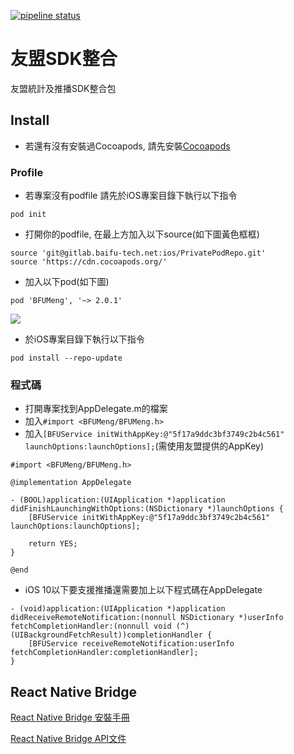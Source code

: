 
[![pipeline status](https://gitlab.baifu-tech.net/ios/BFUMeng/badges/master/pipeline.svg)](https://gitlab.baifu-tech.net/ios/BFUMeng/commits/master)

# 友盟SDK整合

友盟統計及推播SDK整合包

## Install

- 若還有沒有安裝過Cocoapods, 請先安裝[Cocoapods](https://cocoapods.org/)

### Profile

- 若專案沒有podfile 請先於iOS專案目錄下執行以下指令

```
pod init
```

- 打開你的podfile, 在最上方加入以下source(如下圖黃色框框)

```
source 'git@gitlab.baifu-tech.net:ios/PrivatePodRepo.git'
source 'https://cdn.cocoapods.org/'
```

- 加入以下pod(如下圖)

```
pod 'BFUMeng', '~> 2.0.1'
```

![](Images/Podfile.png)

- 於iOS專案目錄下執行以下指令

```
pod install --repo-update
```

### 程式碼

- 打開專案找到AppDelegate.m的檔案
- 加入`#import <BFUMeng/BFUMeng.h>`
- 加入`[BFUService initWithAppKey:@"5f17a9ddc3bf3749c2b4c561" launchOptions:launchOptions];`(需使用友盟提供的AppKey)

```objc
#import <BFUMeng/BFUMeng.h>

@implementation AppDelegate

- (BOOL)application:(UIApplication *)application didFinishLaunchingWithOptions:(NSDictionary *)launchOptions {
    [BFUService initWithAppKey:@"5f17a9ddc3bf3749c2b4c561" launchOptions:launchOptions];
    
    return YES;
}

@end
```

- iOS 10以下要支援推播還需要加上以下程式碼在AppDelegate

```
- (void)application:(UIApplication *)application didReceiveRemoteNotification:(nonnull NSDictionary *)userInfo fetchCompletionHandler:(nonnull void (^)(UIBackgroundFetchResult))completionHandler {
    [BFUService receiveRemoteNotification:userInfo fetchCompletionHandler:completionHandler];
}
```

## React Native Bridge

[React Native Bridge 安裝手冊](Documents/ReactNativeInstall.md)

[React Native Bridge API文件](Documents/ReactNativeAPI.md)

